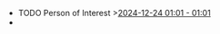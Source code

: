 - TODO Person of Interest >[2024-12-24 01:01 - 01:01](#agenda://?start=1734998495409&end=1734998495409&allDay=false)
-